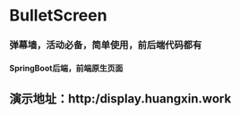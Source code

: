 # BulletScreen
### 弹幕墙，活动必备，简单使用，前后端代码都有

#### SpringBoot后端，前端原生页面

## 演示地址：http:/display.huangxin.work
